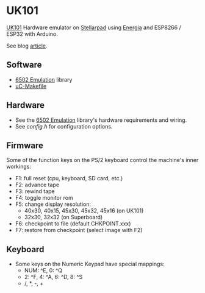 UK101
=====

[UK101](https://en.wikipedia.org/wiki/Compukit_UK101) Hardware emulator on 
[Stellarpad](http://www.energia.nu/Guide_StellarisLaunchPad.html) using 
[Energia](http://energia.nu/) and ESP8266 / ESP32 with Arduino.

See blog [article](http://programmablehardware.blogspot.ie/2014/08/retrocomputer-resurrection.html).

Software
--------
- [6502 Emulation](https://github.com/jscrane/r65emu) library
- [uC-Makefile](https://github.com/jscrane/uC-Makefile)

Hardware
--------
- See the [6502 Emulation](https://github.com/jscrane/r65emu) library's
  hardware requirements and wiring.
- See _config.h_ for configuration options.

Firmware
--------
Some of the function keys on the PS/2 keyboard control the machine's inner workings:
- F1: full reset (cpu, keyboard, SD card, etc.)
- F2: advance tape
- F3: rewind tape
- F4: toggle monitor rom
- F5: change display resolution: 
  - 40x30, 40x15, 45x30, 45x32, 45x16 (on UK101)
  - 32x30, 32x32 (on Superboard)
- F6: checkpoint to file (default CHKPOINT.xxx)
- F7: restore from checkpoint (select image with F2)

Keyboard
--------
- Some keys on the Numeric Keypad have special mappings:
  - NUM: ^E, 0: ^Q
  - 2: ^F, 4: ^A, 6: ^D, 8: ^S
  - /, *, -, +
